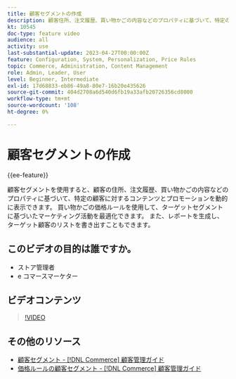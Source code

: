 ```yaml
---
title: 顧客セグメントの作成
description: 顧客住所、注文履歴、買い物かごの内容などのプロパティに基づいて、特定の顧客に対するコンテンツとプロモーションを動的に表示する方法を説明します。
kt: 10545
doc-type: feature video
audience: all
activity: use
last-substantial-update: 2023-04-27T00:00:00Z
feature: Configuration, System, Personalization, Price Rules
topic: Commerce, Administration, Content Management
role: Admin, Leader, User
level: Beginner, Intermediate
exl-id: 17d68833-eb86-49a8-80e7-16b20e435626
source-git-commit: 404d2708a6d540d6fb19a33afb20726356cd8000
workflow-type: tm+mt
source-wordcount: '108'
ht-degree: 0%

---
```


# 顧客セグメントの作成

{{ee-feature}}

顧客セグメントを使用すると、顧客の住所、注文履歴、買い物かごの内容などのプロパティに基づいて、特定の顧客に対するコンテンツとプロモーションを動的に表示できます。 買い物かごの価格ルールを使用して、ターゲットセグメントに基づいたマーケティング活動を最適化できます。 また、レポートを生成し、ターゲット顧客のリストを書き出すこともできます。

## このビデオの目的は誰ですか。

- ストア管理者
- e コマースマーケター

## ビデオコンテンツ

>[!VIDEO](https://video.tv.adobe.com/v/3410191?quality=12&learn=on&captions=jpn)

## その他のリソース

- [ 顧客セグメント -  [!DNL Commerce]  顧客管理ガイド ](https://experienceleague.adobe.com/docs/commerce-admin/customers/customers-menu/customer-segments.html?lang=ja)
- [ 価格ルールの顧客セグメント - [!DNL Commerce]  顧客管理ガイド ](https://experienceleague.adobe.com/docs/commerce-admin/customers/segments/customer-segment-price-rule.html?lang=ja)
